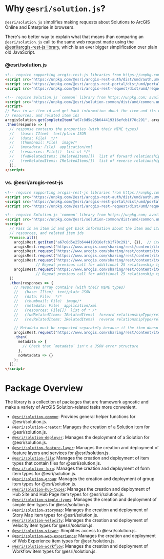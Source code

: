 # Why `@esri/solution.js`?

`@esri/solution.js` simplifies making requests about Solutions to ArcGIS Online and Enterprise in browsers.

There's no better way to explain what that means than comparing an `@esri/solution.js` call to the same web request made using the [@esri/arcgis-rest-js library](https://esri.github.io/arcgis-rest-js/), which is an ever bigger simplification over plain old JavaScript.

### @esri/solution.js

```html
<!-- require supporting arcgis-rest-js libraries from https://unpkg.com; available via arcgisRest global -->
<script src="https://unpkg.com/@esri/arcgis-rest-auth/dist/umd/auth.umd.min.js"></script>
<script src="https://unpkg.com/@esri/arcgis-rest-portal/dist/umd/portal.umd.min.js"></script>
<script src="https://unpkg.com/@esri/arcgis-rest-request/dist/umd/request.umd.min.js"></script>

<!-- require Solution.js `common` library from https://unpkg.com; available via arcgisSolution global -->
<script src="https://unpkg.com/@esri/solution-common/dist/umd/common.umd.min.js"></script>
<script>
// Pass in an item id and get back information about the item and its data, thumbnail, metadata,
// resources, and related item ids
arcgisSolution.getCompleteItem("a67c8d5e25b644419316efcb1f70c291", arcgisSolution.getUserSession())
.then(response => {
  // response contains the properties (with their MIME types)
  //   (base: IItem)  text/plain JSON
  //   (data: File)  */*
  //   (thumbnail: File)  image/*
  //   (metadata: File)  application/xml
  //   (resources: File[])  list of */*
  //   (fwdRelatedItems: IRelatedItems[])  list of forward relationshipType/relatedItems[] pairs
  //   (revRelatedItems: IRelatedItems[])  list of reverse relationshipType/relatedItems[] pairs
  });
</script>
```

### vs. @esri/arcgis-rest-js

```html
<!-- require supporting arcgis-rest-js libraries from https://unpkg.com; available via arcgisRest global -->
<script src="https://unpkg.com/@esri/arcgis-rest-auth/dist/umd/auth.umd.min.js"></script>
<script src="https://unpkg.com/@esri/arcgis-rest-portal/dist/umd/portal.umd.min.js"></script>
<script src="https://unpkg.com/@esri/arcgis-rest-request/dist/umd/request.umd.min.js"></script>

<!-- require Solution.js `common` library from https://unpkg.com; available via arcgisSolution global -->
<script src="https://unpkg.com/@esri/solution-common/dist/umd/common.umd.min.js"></script>
<script>
  // Pass in an item id and get back information about the item and its data, thumbnail, metadata,
  // resources, and related item ids
  Promise.all([
    arcgisRest.getItem("a67c8d5e25b644419316efcb1f70c291", {}),  // item
    arcgisRest.request("https://www.arcgis.com/sharing/rest/content/items/a67c8d5e25b644419316efcb1f70c291/data", {}),  // data
    arcgisRest.request("https://www.arcgis.com/sharing/rest/content/items/a67c8d5e25b644419316efcb1f70c291/info/thumbnail/ago_downloaded.jpg", {rawResponse: true}),  // thumbnail
    arcgisRest.request("https://www.arcgis.com/sharing/rest/content/items/a67c8d5e25b644419316efcb1f70c291/resources", {rawResponse: true}),  // resources
    arcgisRest.request("https://www.arcgis.com/sharing/rest/content/items/a67c8d5e25b644419316efcb1f70c291/relatedItems?f=json&direction=forward&relationshipType=APIKey2Item", {}),  // related items in forward direction
              // Repeat previous call for additional 25 relationship types
    arcgisRest.request("https://www.arcgis.com/sharing/rest/content/items/a67c8d5e25b644419316efcb1f70c291/relatedItems?f=json&direction=reverse&relationshipType=APIKey2Item", {})  // related items in reverse direction
              // Repeat previous call for additional 25 relationship types
  ])
  .then(responses => {
    // responses array contains (with their MIME types)
    //   (base: IItem)  text/plain JSON
    //   (data: File)  */*
    //   (thumbnail: File)  image/*
    //   (metadata: File)  application/xml
    //   (resources: File[])  list of * /*
    //   (fwdRelatedItems: IRelatedItems)  forward relationshipType/relatedItems[] pairs for APIKey2Item
    //   (revRelatedItems: IRelatedItems)  reverse relationshipType/relatedItems[] pairs for APIKey2Item

    // Metadata must be requested separately because if the item doesn't contain metadata, an ignorable error might be thrown
    arcgisRest.request("https://www.arcgis.com/sharing/rest/content/items/a67c8d5e25b644419316efcb1f70c291/info/metadata/metadata.xml", {rawResponse: true})
    .then(
      metadata => {
        // Check that `metadata` isn't a JSON error structure
      },
      noMetadata => {}
    );
  });
</script>
```


# Package Overview

The library is a collection of packages that are framework agnostic and make a variety of ArcGIS Solution-related tasks more convenient.

* [`@esri/solution-common`](https://github.com/Esri/solution.js/tree/master/packages/common): Provides general helper functions for @esri/solution.js.
* [`@esri/solution-creator`](https://github.com/Esri/solution.js/tree/master/packages/creator): Manages the creation of a Solution item for @esri/solution.js.
* [`@esri/solution-deployer`](https://github.com/Esri/solution.js/tree/master/packages/deployer): Manages the deployment of a Solution for @esri/solution.js.
* [`@esri/solution-feature-layer`](https://github.com/Esri/solution.js/tree/master/packages/feature-layer): Manages the creation and deployment of feature layers and services for @esri/solution.js.
* [`@esri/solution-file`](https://github.com/Esri/solution.js/tree/master/packages/file): Manages the creation and deployment of item types that contain files for @esri/solution.js.
* [`@esri/solution-form`](https://github.com/Esri/solution.js/tree/master/packages/form): Manages the creation and deployment of form item types for @esri/solution.js.
* [`@esri/solution-group`](https://github.com/Esri/solution.js/tree/master/packages/group): Manages the creation and deployment of group item types for @esri/solution.js.
* [`@esri/solution-hub-types`](https://github.com/Esri/solution.js/tree/master/packages/hub-types): Manages the creation and deployment of Hub Site and Hub Page item types for @esri/solution.js.
* [`@esri/solution-simple-types`](https://github.com/Esri/solution.js/tree/master/packages/simple-types): Manages the creation and deployment of simple item types for @esri/solution.js.
* [`@esri/solution-storymap`](https://github.com/Esri/solution.js/tree/master/packages/storymap): Manages the creation and deployment of Story Map item types for @esri/solution.js.
* [`@esri/solution-velocity`](https://github.com/Esri/solution.js/tree/master/packages/velocity): Manages the creation and deployment of Velocity item types for @esri/solution.js.
* [`@esri/solution-viewer`](https://github.com/Esri/solution.js/tree/master/packages/viewer): Simplifies access to @esri/solution.js.
* [`@esri/solution-web-experience`](https://github.com/Esri/solution.js/tree/master/packages/web-experience): Manages the creation and deployment of Web Experience item types for @esri/solution.js.
* [`@esri/solution-workflow`](https://github.com/Esri/solution.js/tree/master/packages/workflow): Manages the creation and deployment of Workflow item types for @esri/solution.js.